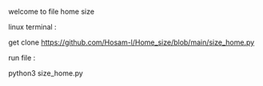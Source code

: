 welcome to file home size


linux terminal :

get clone https://github.com/Hosam-l/Home_size/blob/main/size_home.py

run file :

python3 size_home.py
